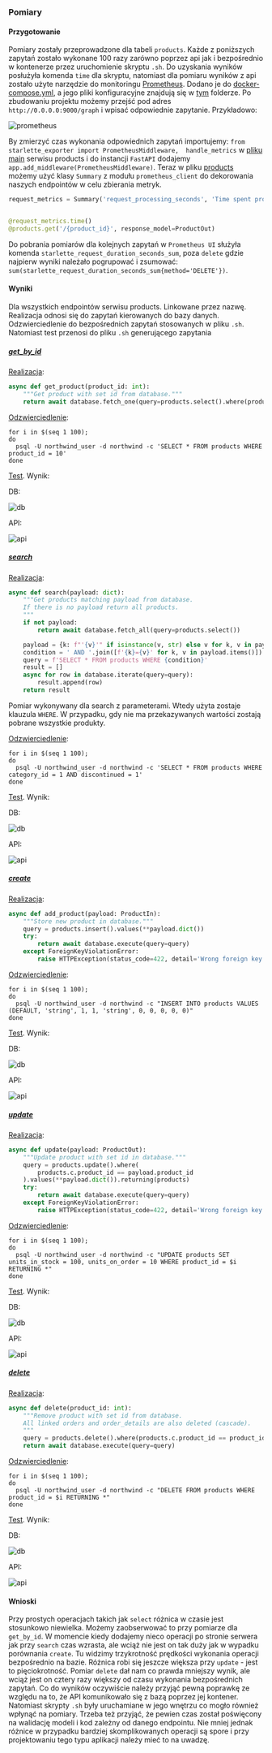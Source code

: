 ### Pomiary

#### Przygotowanie

Pomiary zostały przeprowadzone dla tabeli `products`. Każde z poniższych zapytań zostało wykonane 100 razy zarówno 
poprzez api jak i bezpośrednio w kontenerze przez uruchomienie skryptu `.sh`. Do uzyskania wyników posłużyła komenda 
`time` dla skryptu, natomiast dla pomiaru wyników z api zostało użyte narzędzie do monitoringu 
[Prometheus](https://prometheus.io/). Dodano je do 
[docker-compose.yml](https://github.com/ethru/northwind_psql/blob/master/docker-compose.yml#L83-L93), a jego pliki 
konfiguracyjne znajdują się w [tym](https://github.com/ethru/northwind_psql/tree/master/prometheus) folderze. Po 
zbudowaniu projektu możemy przejść pod adres `http://0.0.0.0:9000/graph` i wpisać odpowiednie zapytanie. Przykładowo:

![prometheus](img/prometheus.png)

By zmierzyć czas wykonania odpowiednich zapytań importujemy: `from starlette_exporter import PrometheusMiddleware, 
handle_metrics` w [pliku main](https://github.com/ethru/northwind_psql/blob/master/products-service/app/main.py#L2-L12) 
serwisu products i do instancji `FastAPI` dodajemy `app.add_middleware(PrometheusMiddleware)`. Teraz w pliku 
[products](https://github.com/ethru/northwind_psql/blob/master/products-service/app/api/products.py#L12-L15) możemy 
użyć klasy `Summary` z modułu `prometheus_client` do dekorowania naszych endpointów w celu zbierania metryk.

```python
request_metrics = Summary('request_processing_seconds', 'Time spent processing request')


@request_metrics.time()
@products.get('/{product_id}', response_model=ProductOut)
```

Do pobrania pomiarów dla kolejnych zapytań w `Prometheus UI` służyła komenda `starlette_request_duration_seconds_sum`, 
poza `delete` gdzie najpierw wyniki należało pogrupować i zsumować: 
`sum(starlette_request_duration_seconds_sum{method='DELETE'})`.

#### Wyniki

Dla wszystkich endpointów serwisu products. Linkowane przez nazwę. Realizacja odnosi się do zapytań kierowanych do bazy 
danych. Odzwierciedlenie do bezpośrednich zapytań stosowanych w pliku `.sh`. Natomiast test przenosi do pliku `.sh` 
generującego zapytania

##### [get_by_id](https://github.com/ethru/northwind_psql/blob/master/products-service/app/api/products.py#L17-L22)

[Realizacja](https://github.com/ethru/northwind_psql/blob/master/products-service/app/api/db.py#L8-L10):
```python
async def get_product(product_id: int):
    """Get product with set id from database."""
    return await database.fetch_one(query=products.select().where(products.c.product_id == product_id))
```

[Odzwierciedlenie](https://github.com/ethru/northwind_psql/blob/master/tests/time/db_product_select.sh):
```shell
for i in $(seq 1 100);
do
  psql -U northwind_user -d northwind -c 'SELECT * FROM products WHERE product_id = 10'
done
```

[Test](https://github.com/ethru/northwind_psql/blob/master/tests/time/api_product_select.sh). Wynik:

DB:

![db](img/db_product_select.png)

API:

![api](img/api_product_select.png)

##### [search](https://github.com/ethru/northwind_psql/blob/master/products-service/app/api/products.py#L27-L30)

[Realizacja](https://github.com/ethru/northwind_psql/blob/master/products-service/app/api/db.py#L13-L27):
```python
async def search(payload: dict):
    """Get products matching payload from database.
    If there is no payload return all products.
    """
    if not payload:
        return await database.fetch_all(query=products.select())

    payload = {k: f"'{v}'" if isinstance(v, str) else v for k, v in payload.items()}
    condition = ' AND '.join([f'{k}={v}' for k, v in payload.items()])
    query = f'SELECT * FROM products WHERE {condition}'
    result = []
    async for row in database.iterate(query=query):
        result.append(row)
    return result
```

Pomiar wykonywany dla search z parameterami. Wtedy użyta zostaje klauzula `WHERE`. W przypadku, gdy nie ma 
przekazywanych wartości zostają pobrane wszystkie produkty.

[Odzwierciedlenie](https://github.com/ethru/northwind_psql/blob/master/tests/time/db_product_search.sh):
```shell
for i in $(seq 1 100);
do
  psql -U northwind_user -d northwind -c 'SELECT * FROM products WHERE category_id = 1 AND discontinued = 1'
done
```

[Test](https://github.com/ethru/northwind_psql/blob/master/tests/time/api_product_search.sh). Wynik:

DB:

![db](img/db_product_search.png)

API:

![api](img/api_product_search.png)

##### [create](https://github.com/ethru/northwind_psql/blob/master/products-service/app/api/products.py#L35-L38)

[Realizacja](https://github.com/ethru/northwind_psql/blob/master/products-service/app/api/db.py#L30-L36):
```python
async def add_product(payload: ProductIn):
    """Store new product in database."""
    query = products.insert().values(**payload.dict())
    try:
        return await database.execute(query=query)
    except ForeignKeyViolationError:
        raise HTTPException(status_code=422, detail='Wrong foreign key. Record with set id not in database.')
```

[Odzwierciedlenie](https://github.com/ethru/northwind_psql/blob/master/tests/time/db_product_create.sh):
```shell
for i in $(seq 1 100);
do
  psql -U northwind_user -d northwind -c "INSERT INTO products VALUES (DEFAULT, 'string', 1, 1, 'string', 0, 0, 0, 0, 0)"
done
```

[Test](https://github.com/ethru/northwind_psql/blob/master/tests/time/api_product_create.sh). Wynik:

DB:

![db](img/db_product_create.png)

API:

![api](img/api_product_create.png)

##### [update](https://github.com/ethru/northwind_psql/blob/master/products-service/app/api/products.py#L43-L52)

[Realizacja](https://github.com/ethru/northwind_psql/blob/master/products-service/app/api/db.py#L39-L47):
```python
async def update(payload: ProductOut):
    """Update product with set id in database."""
    query = products.update().where(
        products.c.product_id == payload.product_id
    ).values(**payload.dict()).returning(products)
    try:
        return await database.execute(query=query)
    except ForeignKeyViolationError:
        raise HTTPException(status_code=422, detail='Wrong foreign key. Record with set id not in database.')
```

[Odzwierciedlenie](https://github.com/ethru/northwind_psql/blob/master/tests/time/db_product_update.sh):
```shell
for i in $(seq 1 100);
do
  psql -U northwind_user -d northwind -c "UPDATE products SET units_in_stock = 100, units_on_order = 10 WHERE product_id = $i RETURNING *"
done
```

[Test](https://github.com/ethru/northwind_psql/blob/master/tests/time/api_product_update.sh). Wynik:

DB:

![db](img/db_product_update.png)

API:

![api](img/api_product_update.png)

##### [delete](https://github.com/ethru/northwind_psql/blob/master/products-service/app/api/products.py#L57-L62)

[Realizacja](https://github.com/ethru/northwind_psql/blob/master/products-service/app/api/db.py#L50-L56):
```python
async def delete(product_id: int):
    """Remove product with set id from database.
    All linked orders and order_details are also deleted (cascade).
    """
    query = products.delete().where(products.c.product_id == product_id).returning(products)
    return await database.execute(query=query)
```

[Odzwierciedlenie](https://github.com/ethru/northwind_psql/blob/master/tests/time/db_product_delete.sh):
```shell
for i in $(seq 1 100);
do
  psql -U northwind_user -d northwind -c "DELETE FROM products WHERE product_id = $i RETURNING *"
done
```

[Test](https://github.com/ethru/northwind_psql/blob/master/tests/time/api_product_delete.sh). Wynik:

DB:

![db](img/db_product_delete.png)

API:

![api](img/api_product_delete.png)

#### Wnioski

Przy prostych operacjach takich jak `select` różnica w czasie jest stosunkowo niewielka. Możemy zaobserwować to przy 
pomiarze dla `get_by_id`. W momencie kiedy dodajemy nieco operacji po stronie serwera jak przy `search` czas wzrasta, 
ale wciąż nie jest on tak duży jak w wypadku porównania `create`. Tu widzimy trzykrotność prędkości wykonania operacji 
bezpośrednio na bazie. Różnica robi się jeszcze większa przy `update` - jest to pięciokrotność. Pomiar `delete` dał nam 
co prawda mniejszy wynik, ale wciąż jest on cztery razy większy od czasu wykonania bezpośrednich zapytań. Co do wyników 
oczywiście należy przyjąć pewną poprawkę ze względu na to, że API komunikowało się z bazą poprzez jej kontener. 
Natomiast skrypty `.sh` były uruchamiane w jego wnętrzu co mogło również wpłynąć na pomiary. Trzeba też przyjąć, że 
pewien czas został poświęcony na walidację modeli i kod zależny od danego endpointu. Nie mniej jednak różnice w 
przypadku bardziej skomplikowanych operacji są spore i przy projektowaniu tego typu aplikacji należy mieć to na uwadzę.
